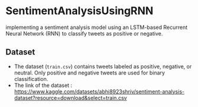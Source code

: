 # SentimentAnalysisUsingRNN
 implementing a sentiment analysis model using an LSTM-based Recurrent Neural Network (RNN) to classify tweets as positive or negative. 

## Dataset
- The dataset (`train.csv`) contains tweets labeled as positive, negative, or neutral. Only positive and negative tweets are used for binary classification.
- The link of the dataset : https://www.kaggle.com/datasets/abhi8923shriv/sentiment-analysis-dataset?resource=download&select=train.csv
